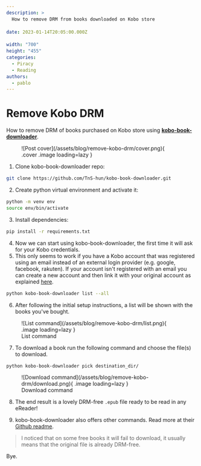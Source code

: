 ```yaml
---
description: >
  How to remove DRM from books downloaded on Kobo store

date: 2023-01-14T20:05:00.000Z

width: "700"
height: "455"
categories:
  - Piracy
  - Reading
authors:
  - pablo
---
```


# Remove Kobo DRM

How to remove DRM of books purchased on Kobo store using **[kobo-book-downloader](https://github.com/TnS-hun/kobo-book-downloader)**.

<!-- more -->

<figure markdown>
  ![Post cover](/assets/blog/remove-kobo-drm/cover.png){ .cover .image loading=lazy }
</figure>

1. Clone kobo-book-downloader repo:

```sh
git clone https://github.com/TnS-hun/kobo-book-downloader.git
```

2. Create python virtual environment and activate it:

```sh
python -m venv env
source env/bin/activate
```

3. Install dependencies:

```sh
pip install -r requirements.txt
```

4. Now we can start using kobo-book-downloader, the first time it will ask for your Kobo credentials.
5. This only seems to work if you have a Kobo account that was registered using an email instead of an external login provider (e.g. google, facebook, rakuten). If your account isn't registered with an email you can create a new account and then link it with your original account as explained [here](https://github.com/TnS-hun/kobo-book-downloader/issues/10#issuecomment-536278278).

```sh
python kobo-book-downloader list --all
```

6. After following the initial setup instructions, a list will be shown with the books you've bought.

<figure markdown>
  ![List command](/assets/blog/remove-kobo-drm/list.png){ .image loading=lazy }
  <figcaption>List command</figcaption>
</figure>

7. To download a book run the following command and choose the file(s) to download.

```sh
python kobo-book-downloader pick destination_dir/
```

<figure markdown>
  ![Download command](/assets/blog/remove-kobo-drm/download.png){ .image loading=lazy }
  <figcaption>Download command</figcaption>
</figure>

8.  The end result is a lovely DRM-free `.epub` file ready to be read in any eReader!

9.  kobo-book-downloader also offers other commands. Read more at their [Github readme](https://github.com/TnS-hun/kobo-book-downloader#readme).

> I noticed that on some free books it will fail to download, it usually means that the original file is already DRM-free.

Bye.
